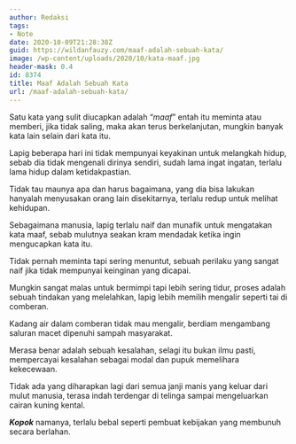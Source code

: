 ```yaml
---
author: Redaksi
tags:
- Note
date: 2020-10-09T21:28:38Z
guid: https://wildanfauzy.com/maaf-adalah-sebuah-kata/
image: /wp-content/uploads/2020/10/kata-maaf.jpg
header-mask: 0.4
id: 8374
title: Maaf Adalah Sebuah Kata
url: /maaf-adalah-sebuah-kata/
---
```


Satu kata yang sulit diucapkan adalah &#8220;_maaf_&#8221; entah itu meminta atau memberi, jika tidak saling, maka akan terus berkelanjutan, mungkin banyak kata lain selain dari kata itu.

Lapig beberapa hari ini tidak mempunyai keyakinan untuk melangkah hidup, sebab dia tidak mengenali dirinya sendiri, sudah lama ingat ingatan, terlalu lama hidup dalam ketidakpastian.

Tidak tau maunya apa dan harus bagaimana, yang dia bisa lakukan hanyalah menyusakan orang lain disekitarnya, terlalu redup untuk melihat kehidupan.

Sebagaimana manusia, lapig terlalu naif dan munafik untuk mengatakan kata maaf, sebab mulutnya seakan kram mendadak ketika ingin mengucapkan kata itu.

Tidak pernah meminta tapi sering menuntut, sebuah perilaku yang sangat naif jika tidak mempunyai keinginan yang dicapai.

Mungkin sangat malas untuk bermimpi tapi lebih sering tidur, proses adalah sebuah tindakan yang melelahkan, lapig lebih memilih mengalir seperti tai di comberan.

Kadang air dalam comberan tidak mau mengalir, berdiam mengambang saluran macet dipenuhi sampah masyarakat.

Merasa benar adalah sebuah kesalahan, selagi itu bukan ilmu pasti, mempercayai kesalahan sebagai modal dan pupuk memelihara kekecewaan.

Tidak ada yang diharapkan lagi dari semua janji manis yang keluar dari mulut manusia, terasa indah terdengar di telinga sampai mengeluarkan cairan kuning kental.

_**Kopok**_ namanya, terlalu bebal seperti pembuat kebijakan yang membunuh secara berlahan.